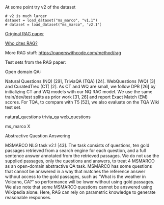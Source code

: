 
At some point try v2 of the dataset
```
# v2 is much larger
dataset = load_dataset("ms_marco", "v1.1")
# dataset = load_dataset("ms_marco", 'v2.1')
```

[Original RAG paper](https://arxiv.org/pdf/2005.11401.pdf)

[Who cites RAG?](https://www.semanticscholar.org/paper/Retrieval-Augmented-Generation-for-NLP-Tasks-Lewis-Perez/58ed1fbaabe027345f7bb3a6312d41c5aac63e22#citing-papers)

More RAG stuff: https://paperswithcode.com/method/rag


Test sets from the RAG paper:

Open domain QA:

Natural Questions (NQ) [29], TriviaQA (TQA) [24]. WebQuestions (WQ) [3] and CuratedTrec (CT) [2]. As
CT and WQ are small, we follow DPR [26] by initializing CT and WQ models with our NQ RAG
model. We use the same train/dev/test splits as prior work [31, 26] and report Exact Match (EM)
scores. For TQA, to compare with T5 [52], we also evaluate on the TQA Wiki test set.

natural_questions
trivia_qa
web_questions

ms_marco X


Abstractive Question Answering

 MSMARCO NLG task v2.1 [43]. The task consists of questions, ten gold passages
retrieved from a search engine for each question, and a full sentence answer annotated from the
retrieved passages. We do not use the supplied passages, only the questions and answers, to treat
4
MSMARCO as an open-domain abstractive QA task. MSMARCO has some questions that cannot be
answered in a way that matches the reference answer without access to the gold passages, such as
“What is the weather in Volcano, CA?” so performance will be lower without using gold passages.
We also note that some MSMARCO questions cannot be answered using Wikipedia alone. Here,
RAG can rely on parametric knowledge to generate reasonable responses.
